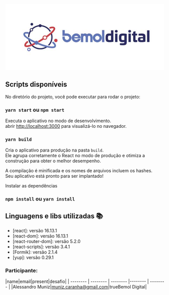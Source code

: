 <p align="center">
  <img src="./public/assets/img.jpg">
</p>

## Scripts disponíveis

No diretório do projeto, você pode executar para rodar o projeto:

### `yarn start` ou `npm start`

Executa o aplicativo no modo de desenvolvimento.<br />
abrir [http://localhost:3000](http://localhost:3000) para visualizá-lo no navegador.

### `yarn build`

Cria o aplicativo para produção na pasta `build`.<br />
Ele agrupa corretamente o React no modo de produção e otimiza a construção para obter o melhor desempenho.

A compilação é minificada e os nomes de arquivos incluem os hashes.<br />
Seu aplicativo está pronto para ser implantado!

Instalar as dependências

### `npm install` ou `yarn install`

## Linguagens e libs utilizadas :books:

- [react]: versão 16.13.1
- [react-dom]: versão 16.13.1
- [react-router-dom]: versão 5.2.0
- [react-scripts]: versão 3.4.1
- [Formik]: versão 2.1.4
- [yup]: versão 0.29.1

### Participante: 
|name|email|present|desafio|
| -------- | -------- | -------- |-------- | -------- |
|Alessandro Muniz|muniz.caranha@gmail.com|trueBemol Digital|